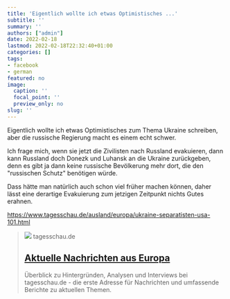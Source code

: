 ```yaml
---
title: 'Eigentlich wollte ich etwas Optimistisches ...'
subtitle: ''
summary: ''
authors: ["admin"]
date: 2022-02-18
lastmod: 2022-02-18T22:32:40+01:00
categories: []
tags:
- facebook
- german
featured: no
image:
  caption: ''
  focal_point: ''
  preview_only: no
slug: ''
---
```

Eigentlich wollte ich etwas Optimistisches zum Thema Ukraine schreiben, aber die russische Regierung macht es einem echt schwer.

Ich frage mich, wenn sie jetzt die Zivilisten nach Russland evakuieren, dann kann Russland doch Donezk und Luhansk an die Ukraine zurückgeben, denn es gibt ja dann keine russische Bevölkerung mehr dort, die den "russischen Schutz" benötigen würde. 

Dass hätte man natürlich auch schon viel früher machen können, daher lässt eine derartige Evakuierung zum jetzigen Zeitpunkt nichts Gutes erahnen. 

https://www.tagesschau.de/ausland/europa/ukraine-separatisten-usa-101.html
> [![](https://images.tagesschau.de/image/89045d82-5cd5-46ad-8f91-73911add30ee/AAABh3YLLz0/AAABibBxqrQ/16x9-1280/tagesschau-logo-100.jpg)](https://www.tagesschau.de/ausland/europa/ukraine-separatisten-usa-101.html)
> tagesschau.de
> ## [Aktuelle Nachrichten aus Europa](https://www.tagesschau.de/ausland/europa/ukraine-separatisten-usa-101.html)
>
>Überblick zu Hintergründen, Analysen und Interviews bei tagesschau.de - die erste Adresse für Nachrichten und umfassende Berichte zu aktuellen Themen.


